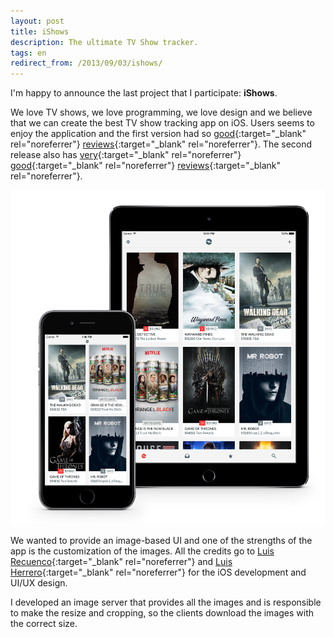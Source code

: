 ```yaml
---
layout: post
title: iShows
description: The ultimate TV Show tracker.
tags: en
redirect_from: /2013/09/03/ishows/
---
```


I'm happy to announce the last project that I participate: **iShows**.

We love TV shows, we love programming, we love design and we believe that we
can create the best TV show tracking app on iOS. Users seems to enjoy the
application and the first version had
so [good](http://lifehacker.com/ishows-keeps-track-of-tv-shows-youve-watched-882374571){:target="_blank" rel="noreferrer"}
[reviews](http://appadvice.com/review/the-ishows-app-is-the-tv-tracker-youve-been-waiting-for/){:target="_blank" rel="noreferrer"}.
The second release also has [very](http://lifehacker.com/ishows-2-tracks-your-favorite-tv-shows-1720013136){:target="_blank" rel="noreferrer"}
[good](http://www.macstories.net/reviews/tracking-tv-shows-with-ishows-2-welding-great-design-with-extensive-customization/){:target="_blank" rel="noreferrer"}
[reviews](http://beautifulpixels.com/ipad/ishows-2-is-a-phenomenal-tv-show-tracking-app-for-ios/){:target="_blank" rel="noreferrer"}.

![iShows][5]

We wanted to provide an image-based UI and one of the strengths of the app is
the customization of the images. All the credits go to [Luis Recuenco][2]{:target="_blank" rel="noreferrer"}
and [Luis Herrero][3]{:target="_blank" rel="noreferrer"} for the iOS development and UI/UX design.

I developed an image server that provides all the images and is responsible to
make the resize and cropping, so the clients download the images with the
correct size.


[2]: https://twitter.com/luisrecuenco
[3]: https://twitter.com/luishj
[5]: /assets/images/posts/ishows.png
